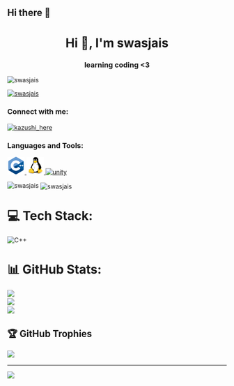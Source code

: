 ## Hi there 👋

<h1 align="center">Hi 👋, I'm swasjais</h1>
<h3 align="center">learning coding <3 </h3>

<p align="left"> <img src="https://komarev.com/ghpvc/?username=swasjais&label=Profile%20views&color=0e75b6&style=flat" alt="swasjais" /> </p>

<p align="left"> <a href="https://github.com/ryo-ma/github-profile-trophy"><img src="https://github-profile-trophy.vercel.app/?username=swasjais" alt="swasjais" /></a> </p>

<h3 align="left">Connect with me:</h3>
<p align="left">
<a href="https://instagram.com/kazushi_here" target="blank"><img align="center" src="https://raw.githubusercontent.com/rahuldkjain/github-profile-readme-generator/master/src/images/icons/Social/instagram.svg" alt="kazushi_here" height="30" width="40" /></a>
</p>

<h3 align="left">Languages and Tools:</h3>
<p align="left"> <a href="https://www.w3schools.com/cpp/" target="_blank" rel="noreferrer"> <img src="https://raw.githubusercontent.com/devicons/devicon/master/icons/cplusplus/cplusplus-original.svg" alt="cplusplus" width="40" height="40"/> </a> <a href="https://www.linux.org/" target="_blank" rel="noreferrer"> <img src="https://raw.githubusercontent.com/devicons/devicon/master/icons/linux/linux-original.svg" alt="linux" width="40" height="40"/> </a> <a href="https://unity.com/" target="_blank" rel="noreferrer"> <img src="https://www.vectorlogo.zone/logos/unity3d/unity3d-icon.svg" alt="unity" width="40" height="40"/> </a> </p>

<p><img align="left" src="https://github-readme-stats.vercel.app/api/top-langs?username=swasjais&show_icons=true&locale=en&layout=compact" alt="swasjais" /></p>

<p>&nbsp;<img align="center" src="https://github-readme-stats.vercel.app/api?username=swasjais&show_icons=true&locale=en" alt="swasjais" /></p>  


# 💻 Tech Stack:
![C++](https://img.shields.io/badge/c++-%2300599C.svg?style=for-the-badge&logo=c%2B%2B&logoColor=white)
# 📊 GitHub Stats:
![](https://github-readme-stats.vercel.app/api?username=swasjais&theme=dark&hide_border=false&include_all_commits=true&count_private=false)<br/>
![](https://nirzak-streak-stats.vercel.app/?user=swasjais&theme=dark&hide_border=false)<br/>
![](https://github-readme-stats.vercel.app/api/top-langs/?username=swasjais&theme=dark&hide_border=false&include_all_commits=true&count_private=false&layout=compact)

## 🏆 GitHub Trophies
![](https://github-profile-trophy.vercel.app/?username=swasjais&theme=neon&no-frame=false&no-bg=false&margin-w=4)

---
[![](https://visitcount.itsvg.in/api?id=swasjais&icon=2&color=0)](https://visitcount.itsvg.in)

<!-- Proudly created with GPRM ( https://gprm.itsvg.in ) -->

